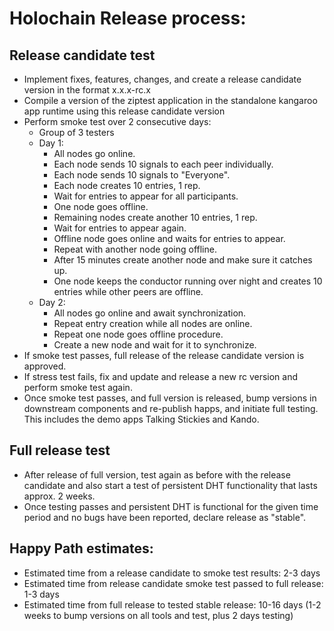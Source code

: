 # Holochain Release process:

## Release candidate test

- Implement fixes, features, changes, and create a release candidate version in the format x.x.x-rc.x
- Compile a version of the ziptest application in the standalone kangaroo app runtime using this release candidate version
- Perform smoke test over 2 consecutive days:
  - Group of 3 testers
  - Day 1:
    - All nodes go online.
    - Each node sends 10 signals to each peer individually.
    - Each node sends 10 signals to "Everyone".
    - Each node creates 10 entries, 1 rep.
    - Wait for entries to appear for all participants.
    - One node goes offline.
    - Remaining nodes create another 10 entries, 1 rep.
    - Wait for entries to appear again.
    - Offline node goes online and waits for entries to appear.
    - Repeat with another node going offline.
    - After 15 minutes create another node and make sure it catches up.
    - One node keeps the conductor running over night and creates 10 entries while other peers are offline.
  - Day 2:
    - All nodes go online and await synchronization.
    - Repeat entry creation while all nodes are online.
    - Repeat one node goes offline procedure.
    - Create a new node and wait for it to synchronize.
- If smoke test passes, full release of the release candidate version is approved.
- If stress test fails, fix and update and release a new rc version and perform smoke test again.
- Once smoke test passes, and full version is released, bump versions in downstream components and re-publish happs, and initiate full testing. This includes the demo apps Talking Stickies and Kando.

## Full release test

- After release of full version, test again as before with the release candidate and also start a test of persistent DHT functionality that lasts approx. 2 weeks.
- Once testing passes and persistent DHT is functional for the given time period and no bugs have been reported, declare release as "stable".

## Happy Path estimates:

- Estimated time from a release candidate to smoke test results: 2-3 days
- Estimated time from release candidate smoke test passed to full release: 1-3 days
- Estimated time from full release to tested stable release: 10-16 days (1-2 weeks to bump versions on all tools and test, plus 2 days testing)
